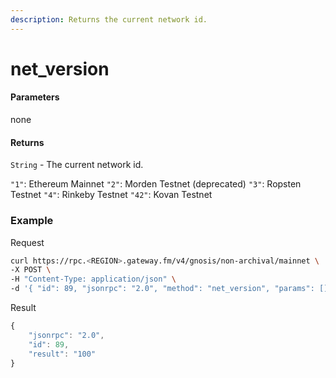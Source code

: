 ```yaml
---
description: Returns the current network id.
---
```


# net_version

#### **Parameters**

none

#### **Returns**

`String` - The current network id.

`"1"`: Ethereum Mainnet
`"2"`: Morden Testnet (deprecated)
`"3"`: Ropsten Testnet
`"4"`: Rinkeby Testnet
`"42"`: Kovan Testnet

### **Example**

Request

```bash
curl https://rpc.<REGION>.gateway.fm/v4/gnosis/non-archival/mainnet \
-X POST \
-H "Content-Type: application/json" \
-d '{ "id": 89, "jsonrpc": "2.0", "method": "net_version", "params": []}'
```

Result

```javascript
{
    "jsonrpc": "2.0",
    "id": 89,
    "result": "100"
}
```
